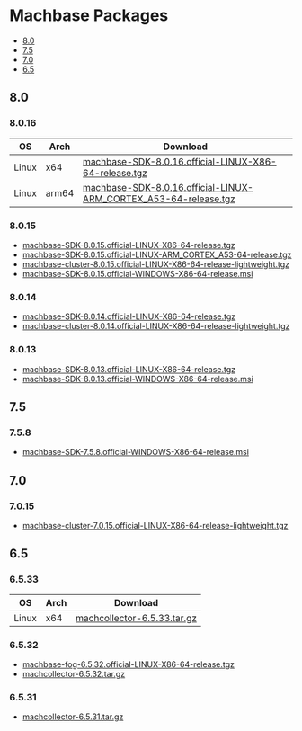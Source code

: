 # Machbase Packages

- [8.0](#8.0)
- [7.5](#7.5)
- [7.0](#7.0)
- [6.5](#6.5)

## 8.0

### 8.0.16

|OS|Arch|Download|
|--|--|--|
|Linux|x64|[machbase-SDK-8.0.16.official-LINUX-X86-64-release.tgz](https://github.com/machbase/packages/releases/download/8.0.16/machbase-SDK-8.0.16.official-LINUX-X86-64-release.tgz)|
|Linux|arm64|[machbase-SDK-8.0.16.official-LINUX-ARM_CORTEX_A53-64-release.tgz](https://github.com/machbase/packages/releases/download/8.0.16/machbase-SDK-8.0.16.official-LINUX-ARM_CORTEX_A53-64-release.tgz)|


### 8.0.15

* [machbase-SDK-8.0.15.official-LINUX-X86-64-release.tgz](https://github.com/machbase/packages/releases/download/8.0.15/machbase-SDK-8.0.15.official-LINUX-X86-64-release.tgz)
* [machbase-SDK-8.0.15.official-LINUX-ARM_CORTEX_A53-64-release.tgz](https://github.com/machbase/packages/releases/download/8.0.15/machbase-SDK-8.0.15.official-LINUX-ARM_CORTEX_A53-64-release.tgz)
* [machbase-cluster-8.0.15.official-LINUX-X86-64-release-lightweight.tgz](https://github.com/machbase/packages/releases/download/8.0.15/machbase-cluster-8.0.15.official-LINUX-X86-64-release-lightweight.tgz)
* [machbase-SDK-8.0.15.official-WINDOWS-X86-64-release.msi](https://github.com/machbase/packages/releases/download/8.0.15/machbase-SDK-8.0.15.official-WINDOWS-X86-64-release.msi)

### 8.0.14

* [machbase-SDK-8.0.14.official-LINUX-X86-64-release.tgz](https://github.com/machbase/packages/releases/download/8.0.14/machbase-SDK-8.0.14.official-LINUX-X86-64-release.tgz)
* [machbase-cluster-8.0.14.official-LINUX-X86-64-release-lightweight.tgz](https://github.com/machbase/packages/releases/download/8.0.14/machbase-cluster-8.0.14.official-LINUX-X86-64-release-lightweight.tgz)

### 8.0.13 

* [machbase-SDK-8.0.13.official-LINUX-X86-64-release.tgz](https://github.com/machbase/packages/releases/download/8.0.13/machbase-SDK-8.0.13.official-LINUX-X86-64-release.tgz)
* [machbase-SDK-8.0.13.official-WINDOWS-X86-64-release.msi](https://github.com/machbase/packages/releases/download/8.0.13/machbase-SDK-8.0.13.official-WINDOWS-X86-64-release.msi)

## 7.5

### 7.5.8

* [machbase-SDK-7.5.8.official-WINDOWS-X86-64-release.msi](https://github.com/machbase/dbms-nfx/releases/download/7.5.8/machbase-SDK-7.5.8.official-WINDOWS-X86-64-release.msi)

## 7.0

### 7.0.15
* [machbase-cluster-7.0.15.official-LINUX-X86-64-release-lightweight.tgz](https://github.com/machbase/packages/releases/download/7.0.15/machbase-cluster-7.0.15.official-LINUX-X86-64-release-lightweight.tgz)


## 6.5

### 6.5.33

|OS|Arch|Download|
|--|--|--|
|Linux|x64|[machcollector-6.5.33.tar.gz](https://github.com/machbase/packages/releases/download/6.5.33/machcollector-6.5.33.tar.gz)|

### 6.5.32

* [machbase-fog-6.5.32.official-LINUX-X86-64-release.tgz](https://github.com/machbase/packages/releases/download/6.5.32/machbase-fog-6.5.32.official-LINUX-X86-64-release.tgz)
* [machcollector-6.5.32.tar.gz](https://github.com/machbase/packages/releases/download/6.5.32/machcollector-6.5.32.tar.gz)

### 6.5.31

* [machcollector-6.5.31.tar.gz](https://github.com/machbase/packages/releases/download/6.5.31/machcollector-6.5.31.tar.gz)
